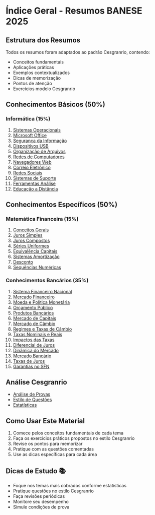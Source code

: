 # Índice Geral - Resumos BANESE 2025

## Estrutura dos Resumos
Todos os resumos foram adaptados ao padrão Cesgranrio, contendo:
- Conceitos fundamentais
- Aplicações práticas
- Exemplos contextualizados
- Dicas de memorização
- Pontos de atenção
- Exercícios modelo Cesgranrio

## Conhecimentos Básicos (50%)

### Informática (15%)
1. [Sistemas Operacionais](conhecimentos_basicos/informatica/01_sistemas_operacionais/resumo.md)
2. [Microsoft Office](conhecimentos_basicos/informatica/02_office/resumo.md)
3. [Segurança da Informação](conhecimentos_basicos/informatica/03_seguranca/resumo.md)
4. [Dispositivos USB](conhecimentos_basicos/informatica/04_dispositivos_usb/resumo.md)
5. [Organização de Arquivos](conhecimentos_basicos/informatica/05_organizacao_arquivos/resumo.md)
6. [Redes de Computadores](conhecimentos_basicos/informatica/06_redes_computadores/resumo.md)
7. [Navegadores Web](conhecimentos_basicos/informatica/07_navegador_web/resumo.md)
8. [Correio Eletrônico](conhecimentos_basicos/informatica/08_correio_eletronico/resumo.md)
9. [Redes Sociais](conhecimentos_basicos/informatica/09_redes_sociais/resumo.md)
10. [Sistemas de Suporte](conhecimentos_basicos/informatica/10_sistemas_suporte_decisao/resumo.md)
11. [Ferramentas Análise](conhecimentos_basicos/informatica/11_ferramentas_analise_dados/resumo.md)
12. [Educação a Distância](conhecimentos_basicos/informatica/12_educacao_distancia/resumo.md)

## Conhecimentos Específicos (50%)

### Matemática Financeira (15%)
1. [Conceitos Gerais](conhecimentos_especificos/matematica_financeira/01_conceitos_gerais/resumo.md)
2. [Juros Simples](conhecimentos_especificos/matematica_financeira/02_juros_simples/resumo.md)
3. [Juros Compostos](conhecimentos_especificos/matematica_financeira/03_juros_compostos/resumo.md)
4. [Séries Uniformes](conhecimentos_especificos/matematica_financeira/04_series_uniformes/resumo.md)
5. [Equivalência Capitais](conhecimentos_especificos/matematica_financeira/05_equivalencia_capitais/resumo.md)
6. [Sistemas Amortização](conhecimentos_especificos/matematica_financeira/06_sistemas_amortizacao/resumo.md)
7. [Desconto](conhecimentos_especificos/matematica_financeira/07_desconto/resumo.md)
8. [Sequências Numéricas](conhecimentos_especificos/matematica_financeira/08_sequencias_numericas/resumo.md)

### Conhecimentos Bancários (35%)
1. [Sistema Financeiro Nacional](conhecimentos_especificos/conhecimentos_bancarios/01_sistema_financeiro_nacional/resumo.md)
2. [Mercado Financeiro](conhecimentos_especificos/conhecimentos_bancarios/02_mercado_financeiro/resumo.md)
3. [Moeda e Política Monetária](conhecimentos_especificos/conhecimentos_bancarios/03_moeda_politica_monetaria/resumo.md)
4. [Orçamento Público](conhecimentos_especificos/conhecimentos_bancarios/04_orcamento_publico/resumo.md)
5. [Produtos Bancários](conhecimentos_especificos/conhecimentos_bancarios/05_produtos_bancarios/resumo.md)
6. [Mercado de Capitais](conhecimentos_especificos/conhecimentos_bancarios/06_mercado_capitais/resumo.md)
7. [Mercado de Câmbio](conhecimentos_especificos/conhecimentos_bancarios/07_mercado_cambio/resumo.md)
8. [Regimes e Taxas de Câmbio](conhecimentos_especificos/conhecimentos_bancarios/08_regimes_taxas_cambio/resumo.md)
9. [Taxas Nominais e Reais](conhecimentos_especificos/conhecimentos_bancarios/09_taxas_cambio_nominais_reais/resumo.md)
10. [Impactos das Taxas](conhecimentos_especificos/conhecimentos_bancarios/10_impactos_taxas_cambio/resumo.md)
11. [Diferencial de Juros](conhecimentos_especificos/conhecimentos_bancarios/11_diferencial_juros/resumo.md)
12. [Dinâmica do Mercado](conhecimentos_especificos/conhecimentos_bancarios/12_dinamica_mercado/resumo.md)
13. [Mercado Bancário](conhecimentos_especificos/conhecimentos_bancarios/13_mercado_bancario/resumo.md)
14. [Taxas de Juros](conhecimentos_especificos/conhecimentos_bancarios/14_taxas_juros/resumo.md)
15. [Garantias no SFN](conhecimentos_especificos/conhecimentos_bancarios/15_garantias_sfn/resumo.md)

## Análise Cesgranrio
- [Análise de Provas](analise_cesgranrio/analise_provas.md)
- [Estilo de Questões](analise_cesgranrio/estilo_questoes.md)
- [Estatísticas](analise_cesgranrio/estatisticas_questoes.md)

## Como Usar Este Material
1. Comece pelos conceitos fundamentais de cada tema
2. Faça os exercícios práticos propostos no estilo Cesgranrio
3. Revise os pontos para memorizar
4. Pratique com as questões comentadas
5. Use as dicas específicas para cada área

## Dicas de Estudo 📚
- Foque nos temas mais cobrados conforme estatísticas
- Pratique questões no estilo Cesgranrio
- Faça revisões periódicas
- Monitore seu desempenho
- Simule condições de prova 